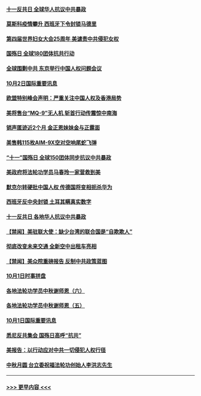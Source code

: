 #### [十一反共日 全球华人抗议中共暴政](../pages/prog202/a102954586.md?t=10030251) 
#### [莫斯科疫情攀升 西班牙下令封锁马德里](../pages/prog202/a102954540.md?t=10030251) 
#### [第四届世界妇女大会25周年 美谴责中共侵犯女权](../pages/prog202/a102954538.md?t=10030251) 
#### [国殇日 全球180团体抗共行动](../pages/prog202/a102954483.md?t=10030251) 
#### [全球围剿中共 东京举行中国人权问题会议](../pages/prog202/a102954474.md?t=10030251) 
#### [10月2日国际重要讯息](../pages/prog202/a102954222.md?t=10030251) 
#### [欧盟特别峰会声明：严重关注中国人权及香港局势](../pages/prog202/a102954169.md?t=10030251) 
#### [美将售台“MQ-9”无人机 斩首行动传震惊中南海](../pages/prog202/a102954124.md?t=10030251) 
#### [销声匿迹近2个月 金正恩妹妹金与正露面](../pages/prog202/a102954053.md?t=10030251) 
#### [美售韩115枚AIM-9X空对空响尾蛇飞弹](../pages/prog202/a102954020.md?t=10030251) 
#### [“十一”国殇日 全球150团体同步抗议中共暴政](../pages/prog202/a102953832.md?t=10030251) 
#### [美政府将法轮功学员马春玲一家营救到美](../pages/prog202/a102953959.md?t=10030251) 
#### [默克尔转硬批中国人权  传德国将变相扼杀华为](../pages/prog202/a102953746.md?t=10030251) 
#### [西班牙反中央封锁 土耳其瞒真实数字](../pages/prog202/a102953731.md?t=10030251) 
#### [十一反共日 各地华人抗议中共暴政](../pages/prog202/a102953671.md?t=10030251) 
#### [【禁闻】美驻联大使：缺少台湾的联合国是“自欺欺人”](../pages/prog202/a102953817.md?t=10030251) 
#### [彻底改变未来交通 全新空中出租车亮相](../pages/prog202/a102953801.md?t=10030251) 
#### [【禁闻】美众院重磅报告 反制中共政策蓝图](../pages/prog202/a102953767.md?t=10030251) 
#### [10月1日时事拼盘](../pages/prog202/a102953769.md?t=10030251) 
#### [各地法轮功学员中秋谢师恩（六）](../pages/prog202/a102953703.md?t=10030251) 
#### [各地法轮功学员中秋谢师恩（五）](../pages/prog202/a102953565.md?t=10030251) 
#### [10月1日国际重要讯息](../pages/prog202/a102953467.md?t=10030251) 
#### [悉尼反共集会 国殇日高呼“抗共”](../pages/prog202/a102953422.md?t=10030251) 
#### [美报告：以行动应对中共一切侵犯人权行径](../pages/prog202/a102953402.md?t=10030251) 
#### [中秋月圆 台立委祝福法轮功创始人李洪志先生](../pages/prog202/a102953381.md?t=10030251) 

----
#### [ >>> 更早内容 <<< ](../indexes/prog202-earlier.md)
